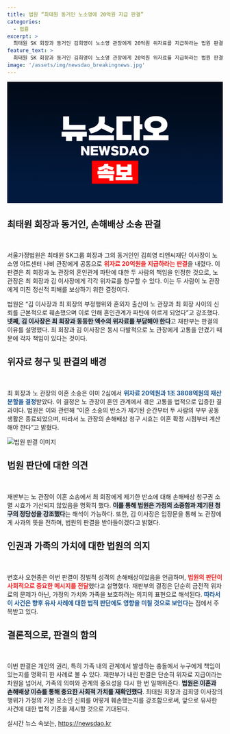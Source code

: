 ```yaml
---
title: 법원 “최태원 동거인 노소영에 20억원 지급 판결”
categories:
  - 법률
excerpt: >
  최태원 SK 회장과 동거인 김희영이 노소영 관장에게 20억원 위자료를 지급하라는 법원 판결이 내려졌다. 혼인파탄 책임이 인정되면서, 이 이혼 소송의 후폭풍이 더욱 커질 전망이다. 법원의 결정을 두고 법조계는 징벌적 성격의 손해배상으로 평가하고 있다.
feature_text: >
  최태원 SK 회장과 동거인 김희영이 노소영 관장에게 20억원 위자료를 지급하라는 법원 판결이 내려졌다. 혼인파탄 책임이 인정되면서, 이 이혼 소송의 후폭풍이 더욱 커질 전망이다. 법원의 결정을 두고 법조계는 징벌적 성격의 손해배상으로 평가하고 있다.
image: '/assets/img/newsdao_breakingnews.jpg'
---
```


<p><img src="/assets/img/newsdao_breakingnews.jpg" alt="koreaapp 속보" /></p>

<h2 data-ke-size="size26">최태원 회장과 동거인, 손해배상 소송 판결</h2>

<p data-ke-size="size16">&nbsp;</p>

<p>서울가정법원은 최태원 SK그룹 회장과 그의 동거인인 김희영 티앤씨재단 이사장이 노소영 아트센터 나비 관장에게 공동으로 <b><span style="color: #ee2323;">위자료 20억원을 지급하라는 판결</span></b>을 내렸다. 이 판결은 최 회장과 노 관장의 혼인관계 파탄에 대한 두 사람의 책임을 인정한 것으로, 노 관장은 최 회장과 김 이사장에게 각각 위자료를 청구할 수 있다. 이는 두 사람이 노 관장에게 미친 정신적 피해를 보상하기 위한 결정이다. </p>

<p>법원은 “김 이사장과 최 회장의 부정행위와 혼외자 출산이 노 관장과 최 회장 사이의 신뢰를 근본적으로 훼손했으며 이로 인해 혼인관계가 파탄에 이르게 되었다”고 강조했다. <b><span style="background-color: #21538527;">넷째, 김 이사장은 최 회장과 동등한 액수의 위자료를 부담해야 한다</span></b>고 재판부는 판결의 이유를 설명했다. 최 회장과 김 이사장은 동시 다발적으로 노 관장에게 고통을 안겼기 때문에 각자 책임이 있다는 것이다. </p>

<h2 data-ke-size="size26">위자료 청구 및 판결의 배경</h2>

<p data-ke-size="size16">&nbsp;</p>

<p>최 회장과 노 관장의 이혼 소송은 이미 2심에서 <b><span style="color: #1a5490;">위자료 20억원과 1조 3808억원의 재산 분할을 결정</span></b>받았다. 이 결정은 노 관장이 혼인 관계에서 겪은 고통을 법적으로 입증한 결과이다. 법원은 이와 관련해 “이혼 소송의 반소가 제기된 순간부터 두 사람의 부부 공동 생활은 종료되었으며, 따라서 노 관장의 손해배상 청구 시효는 이혼 확정 시점부터 계산해야 한다”고 밝혔다. </p>

<p><img src="https://www.your_image_link_here" alt="법원 판결 이미지" /></p>

<h2 data-ke-size="size26">법원 판단에 대한 의견</h2>

<p data-ke-size="size16">&nbsp;</p>

<p>재판부는 노 관장이 이혼 소송에서 최 회장에게 제기한 반소에 대해 손해배상 청구권 소멸 시효가 기산되지 않았음을 명확히 했다. <b><span style="background-color: #21538527;">이를 통해 법원은 가정의 소중함과 제기된 청구의 정당성을 강조했다</span></b>는 해석이 가능하다. 또한, 김 이사장은 입장문을 통해 노 관장에게 사과의 뜻을 전하며, 법원의 판결을 받아들이겠다고 밝혔다.</p>

<h2 data-ke-size="size26">인권과 가족의 가치에 대한 법원의 의지</h2>

<p data-ke-size="size16">&nbsp;</p>

<p>변호사 오현종은 이번 판결이 징벌적 성격의 손해배상이었음을 언급하며, <b><span style="color: #ee2323;">법원의 판단이 사회적으로 중요한 메시지를 전달</span></b>했다고 설명했다. 재판부의 결정은 단순히 금전적 위자료의 문제가 아닌, 가정의 가치와 가족을 보호하려는 의지의 표현으로 해석된다. <b><span style="color: #1a5490;">따라서 이 사건은 향후 유사 사례에 대한 법적 판단에도 영향을 미칠 것으로 보인다</span></b>는 점에서 주목받고 있다.</p>

<h2 data-ke-size="size26">결론적으로, 판결의 함의</h2>

<p data-ke-size="size16">&nbsp;</p>

<p>이번 판결은 개인의 권리, 특히 가족 내의 관계에서 발생하는 충돌에서 누구에게 책임이 있는지를 명확히 한 사례로 볼 수 있다. 재판부가 내린 판결은 단순히 위자료 지급이라는 차원을 넘어서, 가족의 의미와 관계의 중요성을 다시 한 번 일깨워준다. <b><span style="background-color: #21538527;">법원은 이혼과 손해배상 이슈를 통해 중요한 사회적 가치를 재확인했다</span></b>. 최태원 회장과 김희영 이사장의 행위가 가정의 기본 요소인 신뢰를 어떻게 훼손했는지를 강조함으로써, 앞으로 유사한 사건에 대한 법적 기준을 제시할 것으로 기대된다. </p>

<p data-ke-size="size16"></p>
실시간 뉴스 속보는, <a href="https://newsdao.kr" rel="dofollow">https://newsdao.kr</a>


